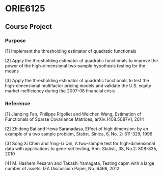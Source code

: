 # ORIE6125 

## Course Project

### Purpose

[1] Implement the thresholding estimator of quadratic functionals

[2] Apply the thresholding estimator of quadratic functionals to improve the power of the high-dimensional two-sample hypothesis testing for the means

[3] Apply the thresholding estimator of quadratic functionals to test the high-dimensional multifactor pricing models and validate the U.S. equity market inefficiency during the 2007-08 financial crisis

### Reference

[1] Jianqing Fan, Philippe Rigollet and Weichen Wang, Estimation of Functionals of Sparse Covariance Matrices, arXiv:1408.5087v1, 2014

[2] Zhidong Bai and Hewa Saranadasa, Effect of high dimension: by an example of a two sample problem, Statist. Sinica, 6, No. 2: 311-329, 1996

[3] Song Xi Chen and Ying-Li Qin, A two-sample test for high-dimensional data with applications to gene-set testing, Ann. Statist., 38, No.2: 808-835, 2010

[4] M. Hashem Pesaran and Takashi Yamagata, Testing capm with a large number of assets, IZA Discussion Paper, No. 6469, 2012
